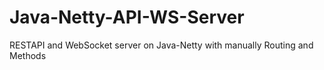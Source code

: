 # Java-Netty-API-WS-Server
RESTAPI and WebSocket server on Java-Netty with manually Routing and Methods
